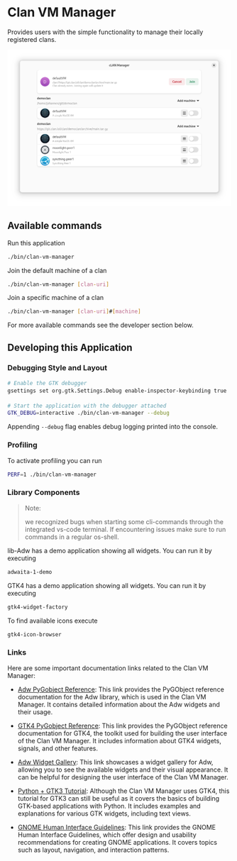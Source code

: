 # Clan VM Manager

Provides users with the simple functionality to manage their locally registered clans.

![app-preview](screenshots/image.png)

## Available commands

Run this application

```bash
./bin/clan-vm-manager
```

Join the default machine of a clan

```bash
./bin/clan-vm-manager [clan-uri]
```

Join a specific machine of a clan

```bash
./bin/clan-vm-manager [clan-uri]#[machine]
```

For more available commands see the developer section below.

## Developing this Application

### Debugging Style and Layout

```bash
# Enable the GTK debugger
gsettings set org.gtk.Settings.Debug enable-inspector-keybinding true

# Start the application with the debugger attached
GTK_DEBUG=interactive ./bin/clan-vm-manager --debug
```

Appending `--debug` flag enables debug logging printed into the console.

### Profiling

To activate profiling you can run

```bash
PERF=1 ./bin/clan-vm-manager
```

### Library Components

> Note:
>
> we recognized bugs when starting some cli-commands through the integrated vs-code terminal.
> If encountering issues make sure to run commands in a regular os-shell.

lib-Adw has a demo application showing all widgets. You can run it by executing

```bash
adwaita-1-demo
```

GTK4 has a demo application showing all widgets. You can run it by executing

```bash
gtk4-widget-factory
```

To find available icons execute

```bash
gtk4-icon-browser
```

### Links

Here are some important documentation links related to the Clan VM Manager:

- [Adw PyGobject Reference](http://lazka.github.io/pgi-docs/index.html#Adw-1): This link provides the PyGObject reference documentation for the Adw library, which is used in the Clan VM Manager. It contains detailed information about the Adw widgets and their usage.

- [GTK4 PyGobject Reference](http://lazka.github.io/pgi-docs/index.html#Gtk-4.0): This link provides the PyGObject reference documentation for GTK4, the toolkit used for building the user interface of the Clan VM Manager. It includes information about GTK4 widgets, signals, and other features.

- [Adw Widget Gallery](https://gnome.pages.gitlab.gnome.org/libadwaita/doc/main/widget-gallery.html): This link showcases a widget gallery for Adw, allowing you to see the available widgets and their visual appearance. It can be helpful for designing the user interface of the Clan VM Manager.

- [Python + GTK3 Tutorial](https://python-gtk-3-tutorial.readthedocs.io/en/latest/textview.html): Although the Clan VM Manager uses GTK4, this tutorial for GTK3 can still be useful as it covers the basics of building GTK-based applications with Python. It includes examples and explanations for various GTK widgets, including text views.

- [GNOME Human Interface Guidelines](https://developer.gnome.org/hig/): This link provides the GNOME Human Interface Guidelines, which offer design and usability recommendations for creating GNOME applications. It covers topics such as layout, navigation, and interaction patterns.
